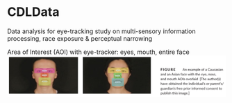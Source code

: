 # CDLData
Data analysis for eye-tracking study on multi-sensory information processing, race exposure &amp; perceptual narrowing

Area of Interest (AOI) with eye-tracker: eyes, mouth, entire face
![AOI](/img/AreaOfInterest.png)

